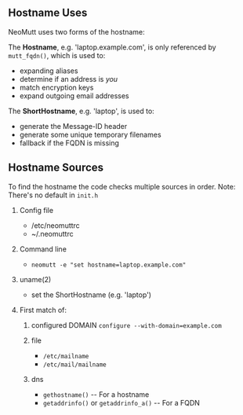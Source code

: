 ## Hostname Uses

NeoMutt uses two forms of the hostname:

The **Hostname**, e.g. 'laptop.example.com', is only referenced by `mutt_fqdn()`, which is used to:
- expanding aliases
- determine if an address is _you_
- match encryption keys
- expand outgoing email addresses

The **ShortHostname**, e.g. 'laptop', is used to:
- generate the Message-ID header
- generate some unique temporary filenames
- fallback if the FQDN is missing

## Hostname Sources

To find the hostname the code checks multiple sources in order.
Note: There's no default in `init.h`

1. Config file
   - /etc/neomuttrc
   - ~/.neomuttrc

2. Command line
   - `neomutt -e "set hostname=laptop.example.com"`

3. uname(2)
   - set the ShortHostname (e.g. 'laptop')

4.  First match of:
     1. configured DOMAIN
        `configure --with-domain=example.com`

     2. file
        - `/etc/mailname`
        - `/etc/mail/mailname`

     3. dns
        - `gethostname()` -- For a hostname
        - `getaddrinfo()` or `getaddrinfo_a()` -- For a FQDN

